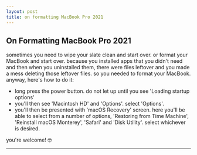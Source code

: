 ```yaml
---
layout: post
title: on formatting MacBook Pro 2021
---
```


## On Formatting MacBook Pro 2021

sometimes you need to wipe your slate clean and start over. or format your MacBook  and start over. because you installed apps that you didn't need and then when you uninstalled them, there were files leftover and you made a mess deleting those leftover files. so you needed to format your MacBook. anyway, here's how to do it:
- long press the power button. do not let up until you see 'Loading startup options'
- you'll then see 'Macintosh HD' and 'Options'. select 'Options'. 
- you'll then be presented with 'macOS Recovery' screen. here you'll be able to select from a number of options, 'Restoring from Time Machine', 'Reinstall macOS Monterey', 'Safari' and 'Disk Utility'. select whichever is desired.

you're welcome! 🤓

---
